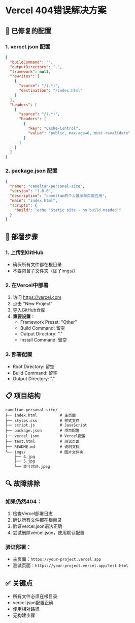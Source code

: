 # Vercel 404错误解决方案

## 🔧 已修复的配置

### 1. vercel.json 配置
```json
{
  "buildCommand": "",
  "outputDirectory": ".",
  "framework": null,
  "rewrites": [
    {
      "source": "/(.*)",
      "destination": "/index.html"
    }
  ],
  "headers": [
    {
      "source": "/(.*)",
      "headers": [
        {
          "key": "Cache-Control",
          "value": "public, max-age=0, must-revalidate"
        }
      ]
    }
  ]
}
```

### 2. package.json 配置
```json
{
  "name": "cameltan-personal-site",
  "version": "1.0.0",
  "description": "cameltan的个人展示单页面应用",
  "main": "index.html",
  "scripts": {
    "build": "echo 'Static site - no build needed'"
  }
}
```

## 🚀 部署步骤

### 1. 上传到GitHub
- 确保所有文件都在根目录
- 不要包含子文件夹（除了imgs/）

### 2. 在Vercel中部署
1. 访问 https://vercel.com
2. 点击 "New Project"
3. 导入GitHub仓库
4. **重要设置**：
   - Framework Preset: "Other"
   - Build Command: 留空
   - Output Directory: "."
   - Install Command: 留空

### 3. 部署配置
- Root Directory: 留空
- Build Command: 留空
- Output Directory: "."

## 📋 项目结构
```
cameltan-personal-site/
├── index.html          # 主页面
├── styles.css          # 样式文件
├── script.js           # JavaScript
├── package.json        # 项目配置
├── vercel.json         # Vercel配置
├── test.html           # 测试页面
├── README.md           # 说明文档
└── imgs/               # 图片文件夹
    ├── 4.jpg
    ├── 5.jpg
    └── 能年玲奈.jpeg
```

## 🔍 故障排除

### 如果仍然404：
1. 检查Vercel部署日志
2. 确认所有文件都在根目录
3. 验证vercel.json语法正确
4. 尝试删除vercel.json，使用默认配置

### 验证部署：
- 主页面：`https://your-project.vercel.app`
- 测试页面：`https://your-project.vercel.app/test.html`

## ✅ 关键点
- 所有文件必须在根目录
- vercel.json配置正确
- 使用相对路径
- 无构建步骤

